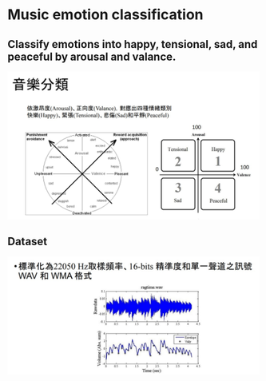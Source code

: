 # Music emotion classification

## Classify emotions into happy, tensional, sad, and peaceful by arousal and valance.
![image](img/arousal_valance.jpg)
## Dataset
![image](img/dataset.jpg)
